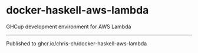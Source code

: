 # docker-haskell-aws-lambda
GHCup development environment for AWS Lambda

----

Published to ghcr.io/chris-ch/docker-haskell-aws-lambda
